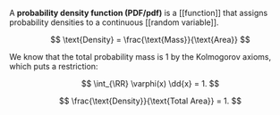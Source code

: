 A **probability density function (PDF/pdf)** is a [[function]] that assigns probability densities to a continuous [[random variable]].

$$
\text{Density} = \frac{\text{Mass}}{\text{Area}}
$$

We know that the total probability mass is 1 by the Kolmogorov axioms, which puts a restriction:

$$
\int_{\RR} \varphi(x) \dd{x} = 1.
$$

$$
\frac{\text{Density}}{\text{Total Area}} = 1.
$$